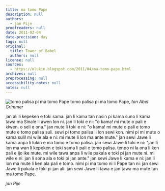 ```yaml
---
title: ma tomo Pape
description: null
authors:
  - jan Pije
proofreaders: null
date: 2011-02-04
date-precision: day
tags: null
original:
  title: Tower of Babel
  authors: null
license: null
sources:
  - https://olukin.blogspot.com/2011/04/ma-tomo-pape.html
archives: null
preprocessing: null
accessibility-notes: null
notes: null
---
```


<!-- "The Tower of Babel" by Abel Grimmer (File:'The Tower of Babel' by Abel Grimmer, 1595.jpg). Public Domain. -->
![tomo palisa pi ma tomo Pape](https://upload.wikimedia.org/wikipedia/commons/1/14/%27The_Tower_of_Babel%27_by_Abel_Grimmer%2C_1595.jpg)
tomo palisa pi ma tomo Pape, *tan Abel Grimmer*

jan ali li kepeken e toki sama. jan li kama tan nasin pi kama suno li kama tawa ma Sinale li awen lon ni. jan li toki e ni: "o kama! mi mute o pali e kiwen. o seli e ona." jan mute li toki e ni: "o kama! mi mute o pali e tomo mute e tomo palisa suli. sewi pi tomo palisa li lon sewi kon. nimi pi mi mute o kama suli! mi wile ala e ni: mi mute li lon ma ante mute." jan sewi Jawe li kama anpa li lukin e ma tomo e tomo palisa. jan sewi Jawe li toki e ni: "jan li lon ma wan li kepeken e toki sama li pali e tomo palisa. tenpo ni la ona li ken pali e ijo ike mute. mi wile tawa anpa li wile pakala e toki pi jan mute ni. mi wile e ni: jan li sona ala e toki pi jan ante." jan sewi Jawe li kama e ni: jan li lon ma mute li ken ala pali e tomo. nimi pi ma tomo ni li Pape tan ni: jan sewi Jawe li pakala e toki pi jan ali. jan sewi Jawe li tawa e jan tawa ma mute tan ma tomo Pape. 

*jan Pije*
